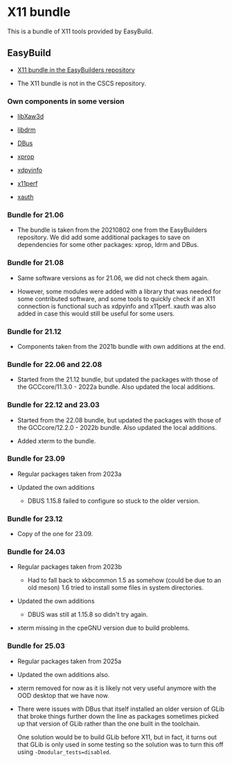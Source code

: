 # X11 bundle

This is a bundle of X11 tools provided by EasyBuild.

## EasyBuild

-   [X11 bundle in the EasyBuilders repository](https://github.com/easybuilders/easybuild-easyconfigs/tree/develop/easybuild/easyconfigs/x/X11)

-   The X11 bundle is not in the CSCS repository.

### Own components in some version

-   [libXaw3d](https://www.x.org/releases/individual/lib/)

-   [libdrm](http://dri.freedesktop.org/libdrm/)

-   [DBus](http://dbus.freedesktop.org/releases/dbus)

-   [xprop](https://www.x.org/archive/individual/app/)

-   [xdpyinfo](https://www.x.org/archive/individual/app/)

-   [x11perf](https://www.x.org/archive/individual/app/)

-   [xauth](https://www.x.org/archive/individual/app/)


### Bundle for 21.06

-   The bundle is taken from the 20210802 one from the EasyBuilders repository.
    We did add some additional packages to save on dependencies for some other packages:
    xprop, ldrm and DBus.


### Bundle for 21.08

-   Same software versions as for 21.06, we did not check them again.

-   However, some modules were added with a library that was needed
    for some contributed software, and some tools to quickly check if
    an X11 connection is functional such as xdpyinfo and x11perf.
    xauth was also added in case this would still be useful for some
    users.


### Bundle for 21.12

-   Components taken from the 2021b bundle with own additions at the end.


### Bundle for 22.06 and 22.08

-   Started from the 21.12 bundle, but updated the packages with those of the
    GCCcore/11.3.0 - 2022a bundle. Also updated the local additions.


### Bundle for 22.12 and 23.03

-   Started from the 22.08 bundle, but updated the packages with those of the
    GCCcore/12.2.0 - 2022b bundle. Also updated the local additions.
    
-   Added xterm to the bundle.


### Bundle for 23.09

-   Regular packages taken from 2023a

-   Updated the own additions
  
    -   DBUS 1.15.8 failed to configure so stuck to the older version.


### Bundle for 23.12

-   Copy of the one for 23.09.


### Bundle for 24.03

-   Regular packages taken from 2023b
  
    -   Had to fall back to xkbcommon 1.5 as somehow (could be due to an old
        meson) 1.6 tried to install some files in system directories.
  
-   Updated the own additions
  
    -   DBUS was still at 1.15.8 so didn't try again.

-   xterm missing in the cpeGNU version due to build problems.


### Bundle for 25.03

-   Regular packages taken from 2025a

-   Updated the own additions also.

-   xterm removed for now as it is likely not very useful anymore with the 
    OOD desktop that we have now.
    
-   There were issues with DBus that itself installed an older version of GLib that
    broke things further down the line as packages sometimes picked up that version
    of GLib rather than the one built in the toolchain.
    
    One solution would be to build GLib before X11, but in fact, it turns out that
    GLib is only used in some testing so the solution was to turn this off using
    `-Dmodular_tests=disabled`.


